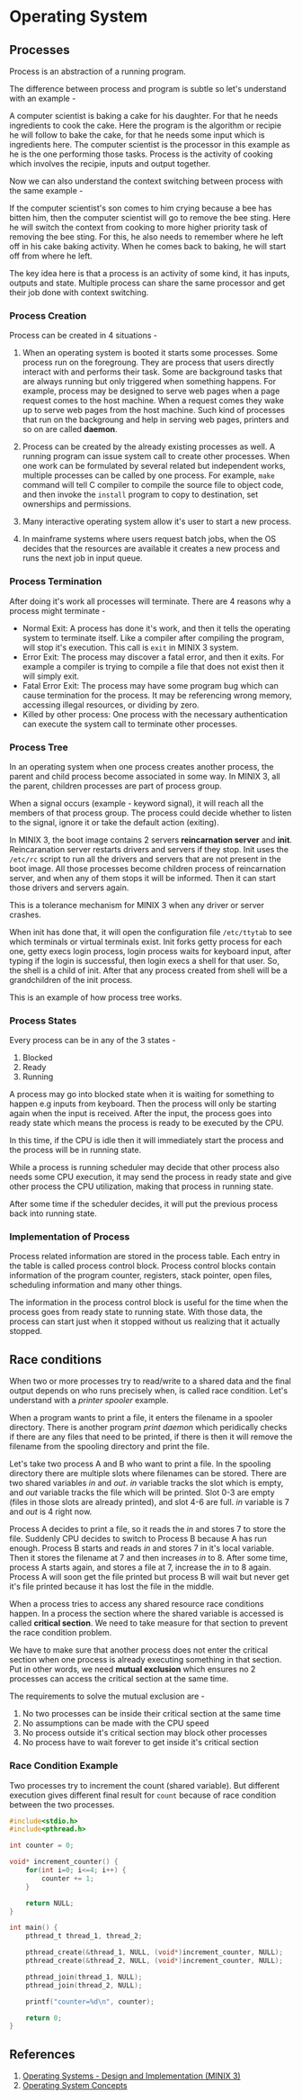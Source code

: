 # Operating System

## Processes

Process is an abstraction of a running program.

The difference between process and program is subtle so let's understand with an example -

A computer scientist is baking a cake for his daughter. For that he needs ingredients to cook the cake. Here the program is the algorithm or recipie he will follow to bake the cake, for that he needs some input which is ingredients here. The computer scientist is the processor in this example as he is the one performing those tasks. Process is the activity of cooking which involves the recipie, inputs and output together.

Now we can also understand the context switching between process with the same example -

If the computer scientist's son comes to him crying because a bee has bitten him, then the computer scientist will go to remove the bee sting. Here he will switch the context from cooking to more higher priority task of removing the bee sting. For this, he also needs to remember where he left off in his cake baking activity. When he comes back to baking, he will start off from where he left.

The key idea here is that a process is an activity of some kind, it has inputs, outputs and state. Multiple process can share the same processor and get their job done with context switching.

### Process Creation

Process can be created in 4 situations -

1. When an operating system is booted it starts some processes. Some process run on the foregroung. They are process that users directly interact with and performs their task. Some are background tasks that are always running but only triggered when something happens. For example, process may be designed to serve web pages when a page request comes to the host machine. When a request comes they wake up to serve web pages from the host machine. Such kind of processes that run on the backgroung and help in serving web pages, printers and so on are called **daemon**.

2. Process can be created by the already existing processes as well. A running program can issue system call to create other processes. When one work can be formulated by several related but independent works, multiple processes can be called by one process. For example, `make` command will tell C compiler to compile the source file to object code, and then invoke the `install` program to copy to destination, set ownerships and permissions.

3. Many interactive operating system allow it's user to start a new process.

4. In mainframe systems where users request batch jobs, when the OS decides that the resources are available it creates a new process and runs the next job in input queue.

### Process Termination

After doing it's work all processes will terminate. There are 4 reasons why a process might terminate -

- Normal Exit: A process has done it's work, and then it tells the operating system to terminate itself. Like a compiler after compiling the program, will stop it's execution. This call is `exit` in MINIX 3 system.
- Error Exit: The process may discover a fatal error, and then it exits. For example a compiler is trying to compile a file that does not exist then it will simply exit.
- Fatal Error Exit: The process may have some program bug which can cause termination for the process. It may be referencing wrong memory, accessing illegal resources, or dividing by zero.
- Killed by other process: One process with the necessary authentication can execute the system call to terminate other processes.

### Process Tree

In an operating system when one process creates another process, the parent and child process become associated in some way. In MINIX 3, all the parent, children processes are part of process group. 

When a signal occurs (example - keyword signal), it will reach all the members of that process group. The process could decide whether to listen to the signal, ignore it or take the default action (exiting).

In MINIX 3, the boot image contains 2 servers **reincarnation server** and **init**. Reincaranation server restarts drivers and servers if they stop. Init uses the `/etc/rc` script to run all the drivers and servers that are not present in the boot image. All those processes become children process of reincarnation server, and when any of them stops it will be informed. Then it can start those drivers and servers again.

This is a tolerance mechanism for MINIX 3 when any driver or server crashes.

When init has done that, it will open the configuration file `/etc/ttytab` to see which terminals or virtual terminals exist. Init forks getty process for each one, getty execs login process, login process waits for keyboard input, after typing if the login is successful, then login execs a shell for that user. So, the shell is a child of init. After that any process created from shell will be a grandchildren of the init process.

This is an example of how process tree works.

### Process States

Every process can be in any of the 3 states -

1. Blocked
2. Ready
3. Running

A process may go into blocked state when it is waiting for something to happen e.g inputs from keyboard. Then the process will only be starting again when the input is received. After the input, the process goes into ready state which means the process is ready to be executed by the CPU.

In this time, if the CPU is idle then it will immediately start the process and the process will be in running state.

While a process is running scheduler may decide that other process also needs some CPU execution, it may send the process in ready state and give other process the CPU utilization, making that process in running state.

After some time if the scheduler decides, it will put the previous process back into running state.

### Implementation of Process

Process related information are stored in the process table. Each entry in the table is called process control block. Process control blocks contain information of the program counter, registers, stack pointer, open files, scheduling information and many other things.

The information in the process control block is useful for the time when the process goes from ready state to running state. With those data, the process can start just when it stopped without us realizing that it actually stopped.

## Race conditions

When two or more processes try to read/write to a shared data and the final output depends on who runs precisely when, is called race condition. Let's understand with a *printer spooler* example.

When a program wants to print a file, it enters the filename in a spooler directory. There is another program *print daemon* which peridically checks if there are any files that need to be printed, if there is then it will remove the filename from the spooling directory and print the file.

Let's take two process A and B who want to print a file. In the spooling directory there are multiple slots where filenames can be stored. There are two shared variables *in* and *out*. *in* variable tracks the slot which is empty, and *out* variable tracks the file which will be printed. Slot 0-3 are empty (files in those slots are already printed), and slot 4-6 are full. *in* variable is 7 and *out* is 4 right now.

Process A decides to print a file, so it reads the *in* and stores 7 to store the file. Suddenly CPU decides to switch to Process B because A has run enough. Process B starts and reads *in* and stores 7 in it's local variable. Then it stores the filename at 7 and then increases *in* to 8. After some time, process A starts again, and stores a file at 7, increase the *in* to 8 again. Process A will soon get the file printed but process B will wait but never get it's file printed because it has lost the file in the middle.

When a process tries to access any shared resource race conditions happen. In a process the section where the shared variable is accessed is called **critical section**. We need to take measure for that section to prevent the race condition problem.

We have to make sure that another process does not enter the critical section when one process is already executing something in that section. Put in other words, we need **mutual exclusion** which ensures no 2 processes can access the critical section at the same time.

The requirements to solve the mutual exclusion are -

1. No two processes can be inside their critical section at the same time
2. No assumptions can be made with the CPU speed
3. No process outside it's critical section may block other processes
4. No process have to wait forever to get inside it's critical section

### Race Condition Example

Two processes try to increment the count (shared variable). But different execution gives different final result for `count` because of race condition between the two processes.

```c
#include<stdio.h>
#include<pthread.h>

int counter = 0;

void* increment_counter() {
    for(int i=0; i<=4; i++) {
        counter += 1;
    }

    return NULL;
}

int main() {
    pthread_t thread_1, thread_2;

    pthread_create(&thread_1, NULL, (void*)increment_counter, NULL);
    pthread_create(&thread_2, NULL, (void*)increment_counter, NULL);

    pthread_join(thread_1, NULL);
    pthread_join(thread_2, NULL);

    printf("counter=%d\n", counter);

    return 0;
}
```

## References

1. [Operating Systems - Design and Implementation (MINIX 3)](https://csc-knu.github.io/sys-prog/books/Andrew%20S.%20Tanenbaum%20-%20Operating%20Systems.%20Design%20and%20Implementation.pdf)
2. [Operating System Concepts](https://os.ecci.ucr.ac.cr/slides/Abraham-Silberschatz-Operating-System-Concepts-10th-2018.pdf)